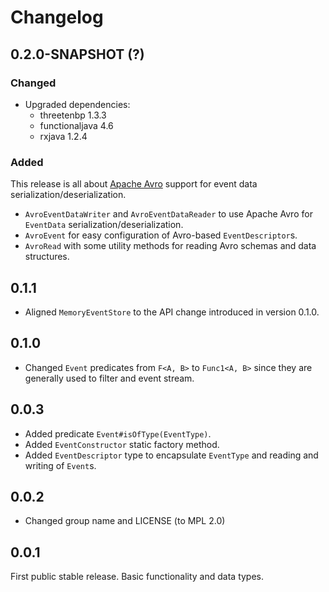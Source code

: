 # Changelog

## 0.2.0-SNAPSHOT (?)
### Changed
* Upgraded dependencies:
    * threetenbp 1.3.3
    * functionaljava 4.6
    * rxjava 1.2.4

### Added
This release is all about [Apache Avro](https://avro.apache.org/) support for event data serialization/deserialization.

* `AvroEventDataWriter` and `AvroEventDataReader` to use Apache Avro for `EventData` serialization/deserialization.
* `AvroEvent` for easy configuration of Avro-based `EventDescriptor`s.
* `AvroRead` with some utility methods for reading Avro schemas and data structures.

## 0.1.1
* Aligned `MemoryEventStore` to the API change introduced in version 0.1.0.

## 0.1.0
* Changed `Event` predicates from `F<A, B>` to `Func1<A, B>` since they are generally used to filter and event stream.

## 0.0.3
* Added predicate `Event#isOfType(EventType)`.
* Added `EventConstructor` static factory method.
* Added `EventDescriptor` type to encapsulate `EventType` and reading and writing of `Event`s.

## 0.0.2
* Changed group name and LICENSE (to MPL 2.0)

## 0.0.1
First public stable release. Basic functionality and data types.